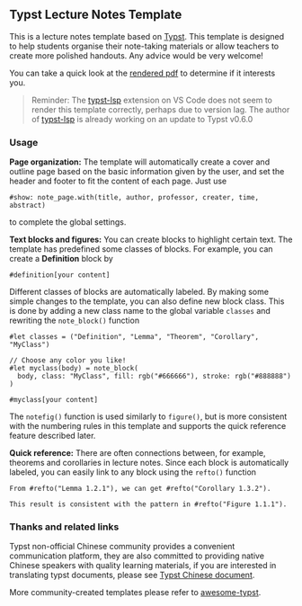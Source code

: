 ## Typst Lecture Notes Template
This is a lecture notes template based on [Typst](https://github.com/typst/typst). This template is designed to help students organise their note-taking materials or allow teachers to create more polished handouts. Any advice would be very welcome!

You can take a quick look at the [rendered pdf](example.pdf) to determine if it interests you.

> Reminder: The [typst-lsp](https://github.com/nvarner/typst-lsp) extension on VS Code does not seem to render this template correctly, perhaps due to version lag. The author of [typst-lsp](https://github.com/nvarner/typst-lsp) is already working on an update to Typst v0.6.0

### Usage
**Page organization:** The template will automatically create a cover and outline page based on the basic information given by the user, and set the header and footer to fit the content of each page. Just use

```
#show: note_page.with(title, author, professor, creater, time, abstract)
```

to complete the global settings.

**Text blocks and figures:** You can create blocks to highlight certain text. The template has predefined some classes of blocks. For example, you can create a **Definition** block by

```
#definition[your content]
```

Different classes of blocks are automatically labeled. By making some simple changes to the template, you can also define new block class. This is done by adding a new class name to the global variable `classes` and rewriting the `note_block()` function

```
#let classes = ("Definition", "Lemma", "Theorem", "Corollary", "MyClass")

// Choose any color you like!
#let myclass(body) = note_block(
  body, class: "MyClass", fill: rgb("#666666"), stroke: rgb("#888888")
)

#myclass[your content]
```

The `notefig()` function is used similarly to `figure()`, but is more consistent with the numbering rules in this template and supports the quick reference feature described later.

**Quick reference:** There are often connections between, for example, theorems and corollaries in lecture notes. Since each block is automatically labeled, you can easily link to any block using the `refto()` function

```
From #refto("Lemma 1.2.1"), we can get #refto("Corollary 1.3.2").

This result is consistent with the pattern in #refto("Figure 1.1.1").
```

### Thanks and related links
Typst non-official Chinese community provides a convenient communication platform, they are also committed to providing native Chinese speakers with quality learning materials, if you are interested in translating typst documents, please see [Typst Chinese document](https://github.com/typst-doc-cn/typst-doc-cn).

More community-created templates please refer to [awesome-typst](https://github.com/qjcg/awesome-typst).